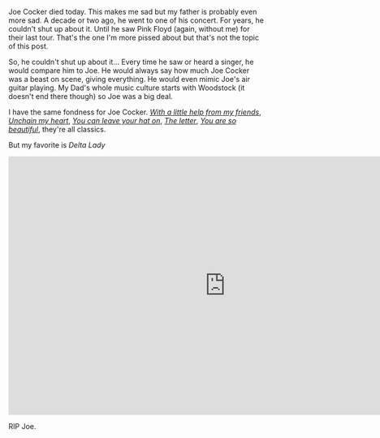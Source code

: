 Joe Cocker died today. This makes me sad but my father is probably even more sad. A decade or two ago, he went to one of his concert. For years, he couldn't shut up about it. Until he saw Pink Floyd (again, without me) for their last tour. That's the one I'm more pissed about but that's not the topic of this post.

So, he couldn't shut up about it... Every time he saw or heard a singer, he would compare him to Joe. He would always say how much Joe Cocker was a beast on scene, giving everything. He would even mimic Joe's air guitar playing. My Dad's whole music culture starts with Woodstock (it doesn't end there though) so Joe was a big deal.

I have the same fondness for Joe Cocker. *[With a little help from my friends](https://www.youtube.com/watch?v=bRzKUVjHkGk)*, *[Unchain my heart](https://www.youtube.com/watch?v=Tpz1Rsiw0AU)*, *[You can leave your hat on](https://www.youtube.com/watch?v=jOotsq4soug)*, *[The letter](https://www.youtube.com/watch?v=4RnjWLVyMps)*, *[You are so beautiful](https://www.youtube.com/watch?v=WR5_oiayAew)*, they're all classics.

But my favorite is *Delta Lady*
<iframe width="854" height="510" src="https://www.youtube.com/embed/5Yo9EvSCHlY" frameborder="0" allowfullscreen></iframe>

RIP Joe.
